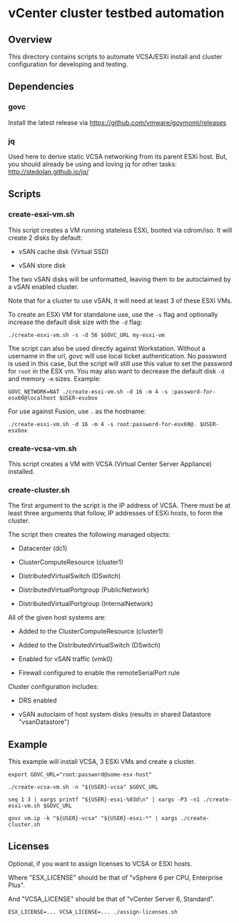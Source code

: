 # vCenter cluster testbed automation

## Overview

This directory contains scripts to automate VCSA/ESXi install and cluster configuration for developing and testing.

## Dependencies

### govc

Install the latest release via https://github.com/vmware/govmomi/releases

### jq

Used here to derive static VCSA networking from its parent ESXi host.
But, you should already be using and loving jq for other tasks: http://stedolan.github.io/jq/

## Scripts

### create-esxi-vm.sh

This script creates a VM running stateless ESXi, booted via cdrom/iso.
It will create 2 disks by default:

* vSAN cache disk (Virtual SSD)

* vSAN store disk

The two vSAN disks will be unformatted, leaving them to be autoclaimed
by a vSAN enabled cluster.

Note that for a cluster to use vSAN, it will need at least 3 of these
ESXi VMs.

To create an ESXi VM for standalone use, use the `-s` flag and optionally increase the default disk size with the `-d`
flag:

```
./create-esxi-vm.sh -s -d 56 $GOVC_URL my-esxi-vm
```

The script can also be used directly against Workstation.  Without a username in the url, govc will use local ticket
authentication.  No password is used in this case, but the script will still use this value to set the password for
`root` in the ESX vm.  You may also want to decrease the default disk `-d` and memory `-m` sizes.  Example:

```
GOVC_NETWORK=NAT ./create-esxi-vm.sh -d 16 -m 4 -s :password-for-esx60@localhost $USER-esxbox
```

For use against Fusion, use `.` as the hostname:

```
./create-esxi-vm.sh -d 16 -m 4 -s root:password-for-esx60@. $USER-esxbox
```

### create-vcsa-vm.sh

This script creates a VM with VCSA (Virtual Center Server Appliance) installed.

### create-cluster.sh

The first argument to the script is the IP address of VCSA.
There must be at least three arguments that follow, IP addresses of ESXi hosts, to form the cluster.

The script then creates the following managed objects:

* Datacenter (dc1)

* ClusterComputeResource (cluster1)

* DistributedVirtualSwitch (DSwitch)

* DistributedVirtualPortgroup (PublicNetwork)

* DistributedVirtualPortgroup (InternalNetwork)

All of the given host systems are:

* Added to the ClusterComputeResource (cluster1)

* Added to the DistributedVirtualSwitch (DSwitch)

* Enabled for vSAN traffic (vmk0)

* Firewall configured to enable the remoteSerialPort rule

Cluster configuration includes:

* DRS enabled

* vSAN autoclaim of host system disks (results in shared Datastore "vsanDatastore")

## Example

This example will install VCSA, 3 ESXi VMs and create a cluster.

```
export GOVC_URL="root:password@some-esx-host"

./create-vcsa-vm.sh -n "${USER}-vcsa" $GOVC_URL

seq 1 3 | xargs printf "${USER}-esxi-%03d\n" | xargs -P3 -n1 ./create-esxi-vm.sh $GOVC_URL

govc vm.ip -k "${USER}-vcsa" "${USER}-esxi-*" | xargs ./create-cluster.sh
```

## Licenses

Optional, if you want to assign licenses to VCSA or ESXi hosts.

Where "ESX_LICENSE" should be that of "vSphere 6 per CPU, Enterprise Plus".

And "VCSA_LICENSE" should be that of "vCenter Server 6, Standard".

```
ESX_LICENSE=... VCSA_LICENSE=... ./assign-licenses.sh
```
